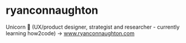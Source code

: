 # ryanconnaughton
Unicorn 🦄  (UX/product designer, strategist and researcher - currently learning how2code)
-> www.ryanconnaughton.com

